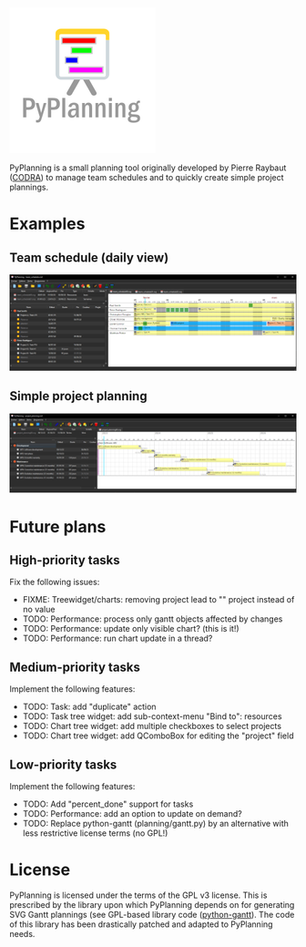 ![PyPlanning](./planning/data/planning.png)

PyPlanning is a small planning tool originally developed by Pierre Raybaut
([CODRA](https://codra.net/)) to manage team schedules and
to quickly create simple project plannings.

# Examples

## Team schedule (daily view)

![Team schedule](./examples/team_schedule-daily.png)

## Simple project planning

![Simple project planning](./examples/project_planning.png)

# Future plans

## High-priority tasks

Fix the following issues:

- FIXME: Treewidget/charts: removing project lead to "" project instead of no value
- TODO: Performance: process only gantt objects affected by changes
- TODO: Performance: update only visible chart? (this is it!)
- TODO: Performance: run chart update in a thread?

## Medium-priority tasks

Implement the following features:

- TODO: Task: add "duplicate" action
- TODO: Task tree widget: add sub-context-menu "Bind to": resources
- TODO: Chart tree widget: add multiple checkboxes to select projects
- TODO: Chart tree widget: add QComboBox for editing the "project" field

## Low-priority tasks

Implement the following features:

- TODO: Add "percent_done" support for tasks
- TODO: Performance: add an option to update on demand?
- TODO: Replace python-gantt (planning/gantt.py) by an alternative with less restrictive
  license terms (no GPL!)

# License

PyPlanning is licensed under the terms of the GPL v3 license. This is prescribed by
the library upon which PyPlanning depends on for generating SVG Gantt plannings
(see GPL-based library code ([python-gantt](https://pypi.org/project/python-gantt/)).
The code of this library has been drastically patched and adapted to PyPlanning needs.
